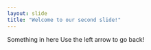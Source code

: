 ```yaml
---
layout: slide
title: "Welcome to our second slide!"
---
```

Something in here
Use the left arrow to go back!

